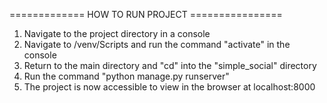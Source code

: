 ============= HOW TO RUN PROJECT ================

1) Navigate to the project directory in a console
2) Navigate to /venv/Scripts and run the command "activate" in the console
3) Return to the main directory and "cd" into the "simple_social" directory
4) Run the command "python manage.py runserver"
5) The project is now accessible to view in the browser at localhost:8000
